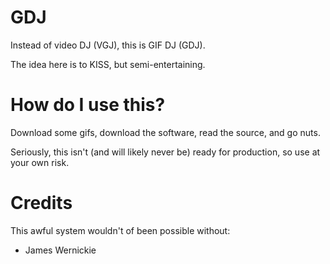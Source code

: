 # GDJ #

Instead of video DJ (VGJ), this is GIF DJ (GDJ).

The idea here is to KISS, but semi-entertaining.


# How do I use this? #

Download some gifs, download the software, read the source, and go nuts.

Seriously, this isn't (and will likely never be) ready for production, so use 
at your own risk.


# Credits #

This awful system wouldn't of been possible without:

 * James Wernickie
